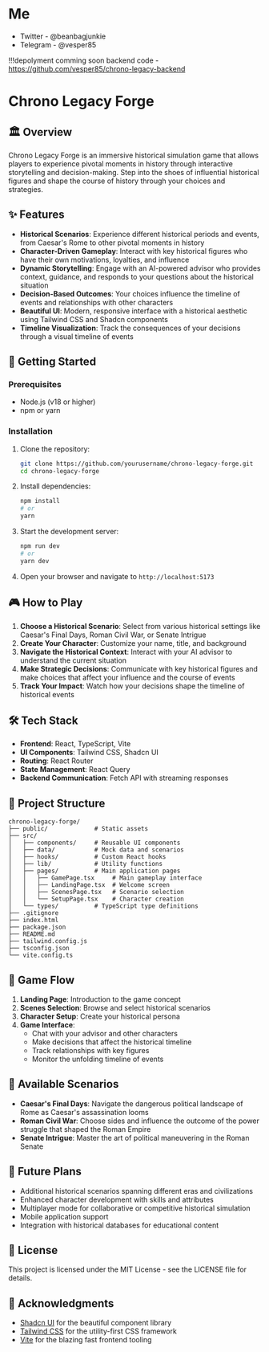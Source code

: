 
# Me
- Twitter - @beanbagjunkie
- Telegram - @vesper85

!!!depolyment comming soon
backend code - https://github.com/vesper85/chrono-legacy-backend

# Chrono Legacy Forge

## 🏛️ Overview

Chrono Legacy Forge is an immersive historical simulation game that allows players to experience pivotal moments in history through interactive storytelling and decision-making. Step into the shoes of influential historical figures and shape the course of history through your choices and strategies.

## ✨ Features

- **Historical Scenarios**: Experience different historical periods and events, from Caesar's Rome to other pivotal moments in history
- **Character-Driven Gameplay**: Interact with key historical figures who have their own motivations, loyalties, and influence
- **Dynamic Storytelling**: Engage with an AI-powered advisor who provides context, guidance, and responds to your questions about the historical situation
- **Decision-Based Outcomes**: Your choices influence the timeline of events and relationships with other characters
- **Beautiful UI**: Modern, responsive interface with a historical aesthetic using Tailwind CSS and Shadcn components
- **Timeline Visualization**: Track the consequences of your decisions through a visual timeline of events

## 🚀 Getting Started

### Prerequisites

- Node.js (v18 or higher)
- npm or yarn

### Installation

1. Clone the repository:
   ```bash
   git clone https://github.com/yourusername/chrono-legacy-forge.git
   cd chrono-legacy-forge
   ```

2. Install dependencies:
   ```bash
   npm install
   # or
   yarn
   ```

3. Start the development server:
   ```bash
   npm run dev
   # or
   yarn dev
   ```

4. Open your browser and navigate to `http://localhost:5173`

## 🎮 How to Play

1. **Choose a Historical Scenario**: Select from various historical settings like Caesar's Final Days, Roman Civil War, or Senate Intrigue
2. **Create Your Character**: Customize your name, title, and background
3. **Navigate the Historical Context**: Interact with your AI advisor to understand the current situation
4. **Make Strategic Decisions**: Communicate with key historical figures and make choices that affect your influence and the course of events
5. **Track Your Impact**: Watch how your decisions shape the timeline of historical events

## 🛠️ Tech Stack

- **Frontend**: React, TypeScript, Vite
- **UI Components**: Tailwind CSS, Shadcn UI
- **Routing**: React Router
- **State Management**: React Query
- **Backend Communication**: Fetch API with streaming responses

## 📂 Project Structure

```
chrono-legacy-forge/
├── public/             # Static assets
├── src/
│   ├── components/     # Reusable UI components
│   ├── data/           # Mock data and scenarios
│   ├── hooks/          # Custom React hooks
│   ├── lib/            # Utility functions
│   ├── pages/          # Main application pages
│   │   ├── GamePage.tsx     # Main gameplay interface
│   │   ├── LandingPage.tsx  # Welcome screen
│   │   ├── ScenesPage.tsx   # Scenario selection
│   │   └── SetupPage.tsx    # Character creation
│   └── types/          # TypeScript type definitions
├── .gitignore
├── index.html
├── package.json
├── README.md
├── tailwind.config.js
├── tsconfig.json
└── vite.config.ts
```

## 🔄 Game Flow

1. **Landing Page**: Introduction to the game concept
2. **Scenes Selection**: Browse and select historical scenarios
3. **Character Setup**: Create your historical persona
4. **Game Interface**: 
   - Chat with your advisor and other characters
   - Make decisions that affect the historical timeline
   - Track relationships with key figures
   - Monitor the unfolding timeline of events

## 🧩 Available Scenarios

- **Caesar's Final Days**: Navigate the dangerous political landscape of Rome as Caesar's assassination looms
- **Roman Civil War**: Choose sides and influence the outcome of the power struggle that shaped the Roman Empire
- **Senate Intrigue**: Master the art of political maneuvering in the Roman Senate

## 🔮 Future Plans

- Additional historical scenarios spanning different eras and civilizations
- Enhanced character development with skills and attributes
- Multiplayer mode for collaborative or competitive historical simulation
- Mobile application support
- Integration with historical databases for educational content

## 📝 License

This project is licensed under the MIT License - see the LICENSE file for details.


## 🙏 Acknowledgments

- [Shadcn UI](https://ui.shadcn.com/) for the beautiful component library
- [Tailwind CSS](https://tailwindcss.com/) for the utility-first CSS framework
- [Vite](https://vitejs.dev/) for the blazing fast frontend tooling
